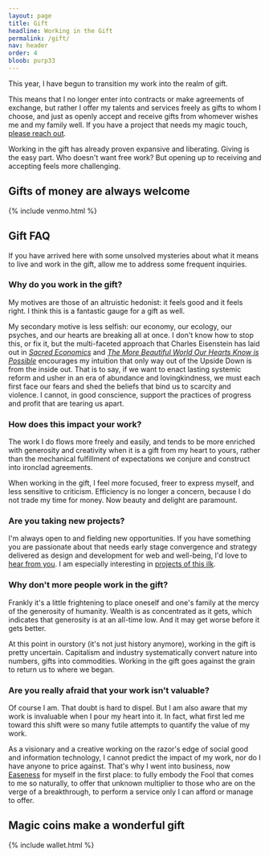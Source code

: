 ```yaml
---
layout: page
title: Gift
headline: Working in the Gift
permalink: /gift/
nav: header
order: 4
bloob: purp33
---
```


This year, I have begun to transition my work into the realm of gift.

This means that I no longer enter into contracts or make agreements of exchange, but rather I offer my talents and services freely as gifts to whom I choose, and just as openly accept and receive gifts from whomever wishes me and my family well. If you have a project that needs my magic touch, [please reach out](/contact).

Working in the gift has already proven expansive and liberating. Giving is the easy part. Who doesn't want free work? But opening up to receiving and accepting feels more challenging.

## Gifts of money are always welcome

{% include venmo.html %}

## Gift FAQ

If you have arrived here with some unsolved mysteries about what it means to live and work in the gift, allow me to address some frequent inquiries.

### Why do you work in the gift?

My motives are those of an altruistic hedonist: it feels good and it feels right. I think this is a fantastic gauge for a gift as well.

My secondary motive is less selfish: our economy, our ecology, our psyches, and our hearts are breaking all at once. I don't know how to stop this, or fix it, but the multi-faceted approach that Charles Eisenstein has laid out in _[Sacred Economics](https://charleseisenstein.org/books/sacred-economics/)_ and [_The More Beautiful World Our Hearts Know is Possible_](https://charleseisenstein.org/books/the-more-beautiful-world-our-hearts-know-is-possible/) encourages my intuition that only way out of the Upside Down is from the inside out. That is to say, if we want to enact lasting systemic reform and usher in an era of abundance and lovingkindness, we must each first face our fears and shed the beliefs that bind us to scarcity and violence. I cannot, in good conscience, support the practices of progress and profit that are tearing us apart.

### How does this impact your work?

The work I do flows more freely and easily, and tends to be more enriched with generosity and creativity when it is a gift from my heart to yours, rather than the mechanical fulfillment of expectations we conjure and construct into ironclad agreements.

When working in the gift, I feel more focused, freer to express myself, and less sensitive to criticism. Efficiency is no longer a concern, because I do not trade my time for money. Now beauty and delight are paramount.

### Are you taking new projects?

I'm always open to and fielding new opportunities. If you have something you are passionate about that needs early stage convergence and strategy delivered as design and development for web and well-being, I'd love to [hear from you](/contact). I am especially interesting in [projects of this ilk](/2021/06/25/projects-i-would-love-to-work-on).

### Why don't more people work in the gift?

Frankly it's a little frightening to place oneself and one's family at the mercy of the generosity of humanity. Wealth is as concentrated as it gets, which indicates that generosity is at an all-time low. And it may get worse before it gets better.

At this point in ourstory (it's not just history anymore), working in the gift is pretty uncertain. Capitalism and industry systematically convert nature into numbers, gifts into commodities. Working in the gift goes against the grain to return us to where we began.

### Are you really afraid that your work isn't valuable?

Of course I am. That doubt is hard to dispel. But I am also aware that my work is invaluable when I pour my heart into it. In fact, what first led me toward this shift were so many futile attempts to quantify the value of my work.

As a visionary and a creative working on the razor's edge of social good and information technology, I cannot predict the impact of my work, nor do I have anyone to price against. That's why I went into business, now [Easeness](https://easeness.biz) for myself in the first place: to fully embody the Fool that comes to me so naturally, to offer that unknown multiplier to those who are on the verge of a breakthrough, to perform a service only I can afford or manage to offer.

## Magic coins make a wonderful gift

{% include wallet.html %}
